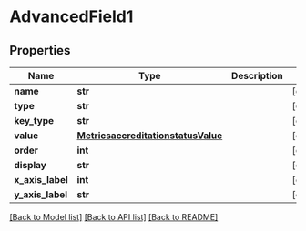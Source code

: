 # AdvancedField1

## Properties
Name | Type | Description | Notes
------------ | ------------- | ------------- | -------------
**name** | **str** |  | [optional] 
**type** | **str** |  | [optional] 
**key_type** | **str** |  | [optional] 
**value** | [**MetricsaccreditationstatusValue**](MetricsaccreditationstatusValue.md) |  | [optional] 
**order** | **int** |  | [optional] 
**display** | **str** |  | [optional] 
**x_axis_label** | **int** |  | [optional] 
**y_axis_label** | **str** |  | [optional] 

[[Back to Model list]](../README.md#documentation-for-models) [[Back to API list]](../README.md#documentation-for-api-endpoints) [[Back to README]](../README.md)



